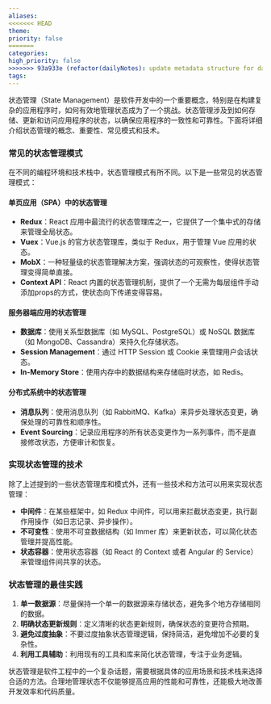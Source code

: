 ```yaml
---
aliases: 
<<<<<<< HEAD
theme: 
priority: false
=======
categories: 
high_priority: false
>>>>>>> 93a933e (refactor(dailyNotes): update metadata structure for daily notes)
tags:
---
```

状态管理（State Management）是软件开发中的一个重要概念，特别是在构建复杂的应用程序时，如何有效地管理状态成为了一个挑战。状态管理涉及到如何存储、更新和访问应用程序的状态，以确保应用程序的一致性和可靠性。下面将详细介绍状态管理的概念、重要性、常见模式和技术。



### 常见的状态管理模式

在不同的编程环境和技术栈中，状态管理模式有所不同。以下是一些常见的状态管理模式：

#### 单页应用（SPA）中的状态管理

- **Redux**：React 应用中最流行的状态管理库之一，它提供了一个集中式的存储来管理全局状态。
- **Vuex**：Vue.js 的官方状态管理库，类似于 Redux，用于管理 Vue 应用的状态。
- **MobX**：一种轻量级的状态管理解决方案，强调状态的可观察性，使得状态管理变得简单直接。
- **Context API**：React 内置的状态管理机制，提供了一个无需为每层组件手动添加props的方式，使状态向下传递变得容易。

#### 服务器端应用的状态管理

- **数据库**：使用关系型数据库（如 MySQL、PostgreSQL）或 NoSQL 数据库（如 MongoDB、Cassandra）来持久化存储状态。
- **Session Management**：通过 HTTP Session 或 Cookie 来管理用户会话状态。
- **In-Memory Store**：使用内存中的数据结构来存储临时状态，如 Redis。

#### 分布式系统中的状态管理

- **消息队列**：使用消息队列（如 RabbitMQ、Kafka）来异步处理状态变更，确保处理的可靠性和顺序性。
- **Event Sourcing**：记录应用程序的所有状态变更作为一系列事件，而不是直接修改状态，方便审计和恢复。

### 实现状态管理的技术

除了上述提到的一些状态管理库和模式外，还有一些技术和方法可以用来实现状态管理：

- **中间件**：在某些框架中，如 Redux 中间件，可以用来拦截状态变更，执行副作用操作（如日志记录、异步操作）。
- **不可变性**：使用不可变数据结构（如 Immer 库）来更新状态，可以简化状态管理并提高性能。
- **状态容器**：使用状态容器（如 React 的 Context 或者 Angular 的 Service）来管理组件间共享的状态。

### 状态管理的最佳实践

1. **单一数据源**：尽量保持一个单一的数据源来存储状态，避免多个地方存储相同的数据。
2. **明确状态更新规则**：定义清晰的状态更新规则，确保状态的变更符合预期。
3. **避免过度抽象**：不要过度抽象状态管理逻辑，保持简洁，避免增加不必要的复杂性。
4. **利用工具辅助**：利用现有的工具和库来简化状态管理，专注于业务逻辑。

状态管理是软件工程中的一个复杂话题，需要根据具体的应用场景和技术栈来选择合适的方法。合理地管理状态不仅能够提高应用的性能和可靠性，还能极大地改善开发效率和代码质量。